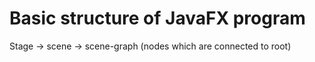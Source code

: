 # Basic structure of JavaFX program

Stage -> scene -> scene-graph (nodes which are connected to root)